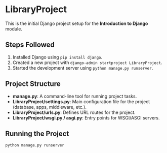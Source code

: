 # LibraryProject

This is the initial Django project setup for the **Introduction to Django** module.

## Steps Followed
1. Installed Django using `pip install django`.
2. Created a new project with `django-admin startproject LibraryProject`.
3. Started the development server using `python manage.py runserver`.

## Project Structure
- **manage.py**: A command-line tool for running project tasks.
- **LibraryProject/settings.py**: Main configuration file for the project (database, apps, middleware, etc.).
- **LibraryProject/urls.py**: Defines URL routes for the project.
- **LibraryProject/wsgi.py / asgi.py**: Entry points for WSGI/ASGI servers.

## Running the Project
```bash
python manage.py runserver
